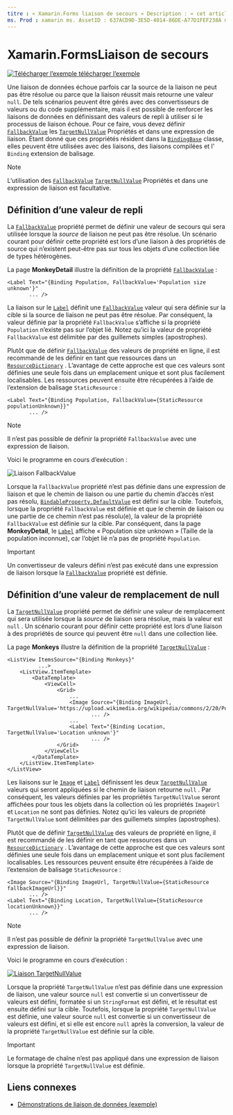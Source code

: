 ```yaml
---
titre : « Xamarin.Forms liaison de secours » Description : « cet article explique comment rendre les liaisons plus robustes en définissant les valeurs de secours qui seront utilisées en cas d’échec de la liaison. »
ms. Prod : xamarin ms. AssetID : 637ACD9D-3E5D-4014-86DE-A77D1FEF238A ms. Technology : xamarin-Forms Author : davidbritch ms. Author : dabritch ms. Date : 08/16/2018 No-Loc : [ Xamarin.Forms , Xamarin.Essentials ]
---
```


# <a name="xamarinforms-binding-fallbacks"></a>Xamarin.FormsLiaison de secours

[![Télécharger ](~/media/shared/download.png) l’exemple télécharger l’exemple](https://docs.microsoft.com/samples/xamarin/xamarin-forms-samples/databindingdemos)

Une liaison de données échoue parfois car la source de la liaison ne peut pas être résolue ou parce que la liaison réussit mais retourne une valeur `null`. De tels scénarios peuvent être gérés avec des convertisseurs de valeurs ou du code supplémentaire, mais il est possible de renforcer les liaisons de données en définissant des valeurs de repli à utiliser si le processus de liaison échoue. Pour ce faire, vous devez définir [`FallbackValue`](xref:Xamarin.Forms.BindingBase.FallbackValue) les [`TargetNullValue`](xref:Xamarin.Forms.BindingBase.TargetNullValue) Propriétés et dans une expression de liaison. Étant donné que ces propriétés résident dans la [`BindingBase`](xref:Xamarin.Forms.BindingBase) classe, elles peuvent être utilisées avec des liaisons, des liaisons compilées et l' `Binding` extension de balisage.

> [!NOTE]
> L’utilisation des [`FallbackValue`](xref:Xamarin.Forms.BindingBase.FallbackValue) [`TargetNullValue`](xref:Xamarin.Forms.BindingBase.TargetNullValue) Propriétés et dans une expression de liaison est facultative.

## <a name="defining-a-fallback-value"></a>Définition d’une valeur de repli

La [`FallbackValue`](xref:Xamarin.Forms.BindingBase.FallbackValue) propriété permet de définir une valeur de secours qui sera utilisée lorsque la *source* de liaison ne peut pas être résolue. Un scénario courant pour définir cette propriété est lors d’une liaison à des propriétés de source qui n’existent peut-être pas sur tous les objets d’une collection liée de types hétérogènes.

La page **MonkeyDetail** illustre la définition de la propriété [`FallbackValue`](xref:Xamarin.Forms.BindingBase.FallbackValue) :

```xaml
<Label Text="{Binding Population, FallbackValue='Population size unknown'}"
       ... />   
```

La liaison sur le [`Label`](xref:Xamarin.Forms.Label) définit une [`FallbackValue`](xref:Xamarin.Forms.BindingBase.FallbackValue) valeur qui sera définie sur la cible si la source de liaison ne peut pas être résolue. Par conséquent, la valeur définie par la propriété `FallbackValue` s’affiche si la propriété `Population` n’existe pas sur l’objet lié. Notez qu’ici la valeur de propriété `FallbackValue` est délimitée par des guillemets simples (apostrophes).

Plutôt que de définir [`FallbackValue`](xref:Xamarin.Forms.BindingBase.FallbackValue) des valeurs de propriété en ligne, il est recommandé de les définir en tant que ressources dans un [`ResourceDictionary`](xref:Xamarin.Forms.ResourceDictionary) . L’avantage de cette approche est que ces valeurs sont définies une seule fois dans un emplacement unique et sont plus facilement localisables. Les ressources peuvent ensuite être récupérées à l’aide de l’extension de balisage `StaticResource` :

```xaml
<Label Text="{Binding Population, FallbackValue={StaticResource populationUnknown}}"
       ... />  
```

> [!NOTE]
> Il n’est pas possible de définir la propriété `FallbackValue` avec une expression de liaison.

Voici le programme en cours d’exécution :

![Liaison FallbackValue](binding-fallbacks-images/bindingunavailable-detail-cropped.png "Liaison FallbackValue")

Lorsque la `FallbackValue` propriété n’est pas définie dans une expression de liaison et que le chemin de liaison ou une partie du chemin d’accès n’est pas résolu, [`BindableProperty.DefaultValue`](xref:Xamarin.Forms.BindableProperty.DefaultValue) est défini sur la cible. Toutefois, lorsque la propriété `FallbackValue` est définie et que le chemin de liaison ou une partie de ce chemin n’est pas résolu(e), la valeur de la propriété `FallbackValue` est définie sur la cible. Par conséquent, dans la page **MonkeyDetail**, le [`Label`](xref:Xamarin.Forms.Label) affiche « Population size unknown » (Taille de la population inconnue), car l’objet lié n’a pas de propriété `Population`.

> [!IMPORTANT]
> Un convertisseur de valeurs défini n’est pas exécuté dans une expression de liaison lorsque la [`FallbackValue`](xref:Xamarin.Forms.BindingBase.FallbackValue) propriété est définie.

## <a name="defining-a-null-replacement-value"></a>Définition d’une valeur de remplacement de null

La [`TargetNullValue`](xref:Xamarin.Forms.BindingBase.TargetNullValue) propriété permet de définir une valeur de remplacement qui sera utilisée lorsque la *source* de liaison sera résolue, mais la valeur est `null` . Un scénario courant pour définir cette propriété est lors d’une liaison à des propriétés de source qui peuvent être `null` dans une collection liée.

La page **Monkeys** illustre la définition de la propriété [`TargetNullValue`](xref:Xamarin.Forms.BindingBase.TargetNullValue) :

```xaml
<ListView ItemsSource="{Binding Monkeys}"
          ...>
    <ListView.ItemTemplate>
        <DataTemplate>
            <ViewCell>
                <Grid>
                    ...
                    <Image Source="{Binding ImageUrl, TargetNullValue='https://upload.wikimedia.org/wikipedia/commons/2/20/Point_d_interrogation.jpg'}"
                           ... />
                    ...
                    <Label Text="{Binding Location, TargetNullValue='Location unknown'}"
                           ... />
                </Grid>
            </ViewCell>
        </DataTemplate>
    </ListView.ItemTemplate>
</ListView>
```

Les liaisons sur le [`Image`](xref:Xamarin.Forms.Image) et [`Label`](xref:Xamarin.Forms.Label) définissent les deux [`TargetNullValue`](xref:Xamarin.Forms.BindingBase.TargetNullValue) valeurs qui seront appliquées si le chemin de liaison retourne `null` . Par conséquent, les valeurs définies par les propriétés `TargetNullValue` seront affichées pour tous les objets dans la collection où les propriétés `ImageUrl` et `Location` ne sont pas définies. Notez qu’ici les valeurs de propriété `TargetNullValue` sont délimitées par des guillemets simples (apostrophes).

Plutôt que de définir [`TargetNullValue`](xref:Xamarin.Forms.BindingBase.TargetNullValue) des valeurs de propriété en ligne, il est recommandé de les définir en tant que ressources dans un [`ResourceDictionary`](xref:Xamarin.Forms.ResourceDictionary) . L’avantage de cette approche est que ces valeurs sont définies une seule fois dans un emplacement unique et sont plus facilement localisables. Les ressources peuvent ensuite être récupérées à l’aide de l’extension de balisage `StaticResource` :

```xaml
<Image Source="{Binding ImageUrl, TargetNullValue={StaticResource fallbackImageUrl}}"
       ... />
<Label Text="{Binding Location, TargetNullValue={StaticResource locationUnknown}}"
       ... />
```

> [!NOTE]
> Il n’est pas possible de définir la propriété `TargetNullValue` avec une expression de liaison.

Voici le programme en cours d’exécution :

[![Liaison TargetNullValue](binding-fallbacks-images/bindingunavailable-small.png "Liaison TargetNullValue")](binding-fallbacks-images/bindingunavailable-large.png#lightbox "Liaison TargetNullValue")

Lorsque la propriété `TargetNullValue` n’est pas définie dans une expression de liaison, une valeur source `null` est convertie si un convertisseur de valeurs est défini, formatée si un `StringFormat` est défini, et le résultat est ensuite défini sur la cible. Toutefois, lorsque la propriété `TargetNullValue` est définie, une valeur source `null` est convertie si un convertisseur de valeurs est défini, et si elle est encore `null` après la conversion, la valeur de la propriété `TargetNullValue` est définie sur la cible.

> [!IMPORTANT]
> Le formatage de chaîne n’est pas appliqué dans une expression de liaison lorsque la propriété `TargetNullValue` est définie.

## <a name="related-links"></a>Liens connexes

- [Démonstrations de liaison de données (exemple)](https://docs.microsoft.com/samples/xamarin/xamarin-forms-samples/databindingdemos)
